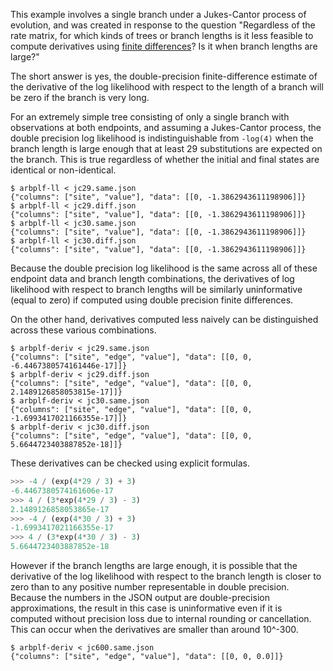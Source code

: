 This example involves a single branch
under a Jukes-Cantor process of evolution,
and was created in response to the question
"Regardless of the rate matrix,
for which kinds of trees or branch lengths
is it less feasible to compute derivatives using
[finite differences](https://en.wikipedia.org/wiki/Difference_quotient)?
Is it when branch lengths are large?"

The short answer is yes,
the double-precision finite-difference estimate of the derivative
of the log likelihood with respect to the length of a branch
will be zero if the branch is very long.

For an extremely simple tree
consisting of only a single branch with observations at both endpoints,
and assuming a Jukes-Cantor process,
the double precision log likelihood is indistinguishable from
`-log(4)` when the branch length is large enough that at least
29 substitutions are expected on the branch.
This is true regardless of whether the initial and final states
are identical or non-identical.

```shell
$ arbplf-ll < jc29.same.json 
{"columns": ["site", "value"], "data": [[0, -1.3862943611198906]]}
$ arbplf-ll < jc29.diff.json 
{"columns": ["site", "value"], "data": [[0, -1.3862943611198906]]}
$ arbplf-ll < jc30.same.json 
{"columns": ["site", "value"], "data": [[0, -1.3862943611198906]]}
$ arbplf-ll < jc30.diff.json 
{"columns": ["site", "value"], "data": [[0, -1.3862943611198906]]}
```

Because the double precision log likelihood is the same across all
of these endpoint data and branch length combinations,
the derivatives of log likelihood with respect to branch lengths
will be similarly uninformative (equal to zero) if computed using
double precision finite differences.

On the other hand, derivatives computed less naively
can be distinguished across these various combinations.

```shell
$ arbplf-deriv < jc29.same.json
{"columns": ["site", "edge", "value"], "data": [[0, 0, -6.4467380574161446e-17]]}
$ arbplf-deriv < jc29.diff.json 
{"columns": ["site", "edge", "value"], "data": [[0, 0, 2.1489126858053815e-17]]}
$ arbplf-deriv < jc30.same.json
{"columns": ["site", "edge", "value"], "data": [[0, 0, -1.6993417021166355e-17]]}
$ arbplf-deriv < jc30.diff.json 
{"columns": ["site", "edge", "value"], "data": [[0, 0, 5.6644723403887852e-18]]}
```

These derivatives can be checked using explicit formulas.

```python
>>> -4 / (exp(4*29 / 3) + 3)
-6.4467380574161606e-17
>>> 4 / (3*exp(4*29 / 3) - 3)
2.1489126858053865e-17
>>> -4 / (exp(4*30 / 3) + 3)
-1.6993417021166355e-17
>>> 4 / (3*exp(4*30 / 3) - 3)
5.6644723403887852e-18
```

However if the branch lengths are large enough,
it is possible that the derivative of the log likelihood with
respect to the branch length is closer to zero than to any
positive number representable in double precision.
Because the numbers in the JSON output are double-precision approximations,
the result in this case is uninformative even if it is computed without
precision loss due to internal rounding or cancellation.
This can occur when the derivatives are smaller than around 10^-300.

```shell
$ arbplf-deriv < jc600.same.json 
{"columns": ["site", "edge", "value"], "data": [[0, 0, 0.0]]}
```
